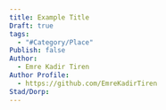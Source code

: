 ```yaml
---
title: Example Title
Draft: true
tags:
  - "#Category/Place"
Publish: false
Author:
  - Emre Kadir Tiren
Author Profile:
  - https://github.com/EmreKadirTiren
Stad/Dorp:
---
```

